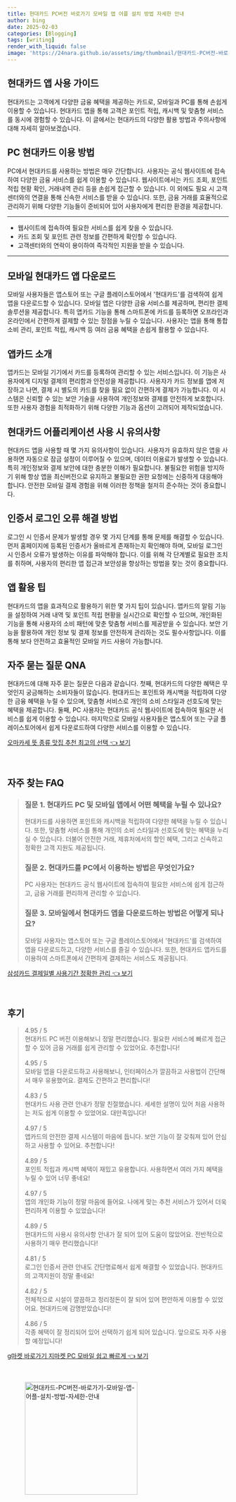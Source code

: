```yaml
---
title: 현대카드 PC버전 바로가기 모바일 앱 어플 설치 방법 자세한 안내
author: bing
date: 2025-02-03
categories: [Blogging]
tags: [writing]
render_with_liquid: false
image: 'https://24nara.github.io/assets/img/thumbnail/현대카드-PC버전-바로가기-모바일-앱-어플-설치-방법-자세한-안내.webp'
---
```

<h2 id='현대카드 앱 사용 가이드'>현대카드 앱 사용 가이드</h2>

<p>현대카드는 고객에게 다양한 금융 혜택을 제공하는 카드로, 모바일과 PC를 통해 손쉽게 이용할 수 있습니다. 현대카드 앱을 통해 고객은 포인트 적립, 캐시백 및 맞춤형 서비스를 동시에 경험할 수 있습니다. 이 글에서는 현대카드의 다양한 활용 방법과 주의사항에 대해 자세히 알아보겠습니다.</p>

<h2 id='PC 현대카드 이용 방법'>PC 현대카드 이용 방법</h2>

<p>PC에서 현대카드를 사용하는 방법은 매우 간단합니다. 사용자는 공식 웹사이트에 접속하여 다양한 금융 서비스를 쉽게 이용할 수 있습니다. 웹사이트에서는 카드 조회, 포인트 적립 현황 확인, 거래내역 관리 등을 손쉽게 접근할 수 있습니다. 이 외에도 필요 시 고객센터와의 연결을 통해 신속한 서비스를 받을 수 있습니다. 또한, 금융 거래를 효율적으로 관리하기 위해 다양한 기능들이 준비되어 있어 사용자에게 편리한 환경을 제공합니다.</p>

<hr />

<ul>
    <li>웹사이트에 접속하여 필요한 서비스를 쉽게 찾을 수 있습니다.</li>
    <li>카드 조회 및 포인트 관련 정보를 간편하게 확인할 수 있습니다.</li>
    <li>고객센터와의 연락이 용이하여 즉각적인 지원을 받을 수 있습니다.</li>
</ul>

<hr />

<h2 id='모바일 현대카드 앱 다운로드'>모바일 현대카드 앱 다운로드</h2>

<p>모바일 사용자들은 앱스토어 또는 구글 플레이스토어에서 '현대카드'를 검색하여 쉽게 앱을 다운로드할 수 있습니다. 모바일 앱은 다양한 금융 서비스를 제공하며, 편리한 결제 솔루션을 제공합니다. 특히 앱카드 기능을 통해 스마트폰에 카드를 등록하면 오프라인과 온라인에서 간편하게 결제할 수 있는 장점을 누릴 수 있습니다. 사용자는 앱을 통해 통합 소비 관리, 포인트 적립, 캐시백 등 여러 금융 혜택을 손쉽게 활용할 수 있습니다.</p>

<h2 id='앱카드 소개'>앱카드 소개</h2>

<p>앱카드는 모바일 기기에서 카드를 등록하여 관리할 수 있는 서비스입니다. 이 기능은 사용자에게 디지털 결제의 편리함과 안전성을 제공합니다. 사용자가 카드 정보를 앱에 저장하고 나면, 결제 시 별도의 카드를 찾을 필요 없이 간편하게 결제가 가능합니다. 이 시스템은 신뢰할 수 있는 보안 기술을 사용하여 개인정보와 결제를 안전하게 보호합니다. 또한 사용자 경험을 최적화하기 위해 다양한 기능과 옵션이 고려되어 제작되었습니다.</p>

<h2 id='현대카드 어플리케이션 사용 시 유의사항'>현대카드 어플리케이션 사용 시 유의사항</h2>

<p>현대카드 앱을 사용할 때 몇 가지 유의사항이 있습니다. 사용자가 유효하지 않은 앱을 사용하면 자동으로 잠금 설정이 이루어질 수 있으며, 데이터 이용료가 발생할 수 있습니다. 특히 개인정보와 결제 보안에 대한 충분한 이해가 필요합니다. 불필요한 위험을 방지하기 위해 항상 앱을 최신버전으로 유지하고 불필요한 권한 요청에는 신중하게 대응해야 합니다. 안전한 모바일 결제 경험을 위해 이러한 정책을 철저히 준수하는 것이 중요합니다.</p>

<h2 id='인증서 로그인 오류 해결 방법'>인증서 로그인 오류 해결 방법</h2>

<p>로그인 시 인증서 문제가 발생할 경우 몇 가지 단계를 통해 문제를 해결할 수 있습니다. 먼저 홈페이지에 등록된 인증서가 올바르게 존재하는지 확인해야 하며, 모바일 로그인 시 인증서 오류가 발생하는 이유를 파악해야 합니다. 이를 위해 각 단계별로 필요한 조치를 취하며, 사용자의 편리한 앱 접근과 보안성을 향상하는 방법을 찾는 것이 중요합니다.</p>

<h2 id='앱 활용 팁'>앱 활용 팁</h2>

<p>현대카드의 앱을 효과적으로 활용하기 위한 몇 가지 팁이 있습니다. 앱카드의 알림 기능을 설정하여 거래 내역 및 포인트 적립 현황을 실시간으로 확인할 수 있으며, 개인화된 기능을 통해 사용자의 소비 패턴에 맞춘 맞춤형 서비스를 제공받을 수 있습니다. 보안 기능을 활용하여 개인 정보 및 결제 정보를 안전하게 관리하는 것도 필수사항입니다. 이를 통해 보다 안전하고 효율적인 모바일 카드 사용이 가능합니다.</p>

<h2 id='자주 묻는 질문 QNA'>자주 묻는 질문 QNA</h2>

<p>현대카드에 대해 자주 묻는 질문은 다음과 같습니다. 첫째, 현대카드의 다양한 혜택은 무엇인지 궁금해하는 소비자들이 많습니다. 현대카드는 포인트와 캐시백을 적립하여 다양한 금융 혜택을 누릴 수 있으며, 맞춤형 서비스로 개인의 소비 스타일과 선호도에 맞는 혜택을 제공합니다. 둘째, PC 사용자는 현대카드 공식 웹사이트에 접속하여 필요한 서비스를 쉽게 이용할 수 있습니다. 마지막으로 모바일 사용자들은 앱스토어 또는 구글 플레이스토어에서 쉽게 다운로드하여 다양한 서비스를 이용할 수 있습니다.</p>
<p><a class="click-button" title="오마카세 뜻 종류 맛집 추천 최고의 선택" href="https://24nara.github.io/posts/%EC%98%A4%EB%A7%88%EC%B9%B4%EC%84%B8-%EB%9C%BB-%EC%A2%85%EB%A5%98-%EB%A7%9B%EC%A7%91-%EC%B6%94%EC%B2%9C-%EC%B5%9C%EA%B3%A0%EC%9D%98-%EC%84%A0%ED%83%9D/" rel="dofollow">오마카세 뜻 종류 맛집 추천 최고의 선택 👈 보기</a></p><br>
<h2 id='자주_찾는_FAQ'>자주 찾는 FAQ</h2>
<div itemscope="" itemtype="https://schema.org/FAQPage"> 
<blockquote> 
<div itemscope="" itemprop="mainEntity" itemtype="https://schema.org/Question"> 
<h3 itemprop="name">질문 1. 현대카드 PC 및 모바일 앱에서 어떤 혜택을 누릴 수 있나요?</h3> 
<div itemscope="" itemprop="acceptedAnswer" itemtype="https://schema.org/Answer"> 
<span itemprop="text"> 
<p>현대카드를 사용하면 포인트와 캐시백을 적립하여 다양한 혜택을 누릴 수 있습니다. 또한, 맞춤형 서비스를 통해 개인의 소비 스타일과 선호도에 맞는 혜택을 누리실 수 있습니다. 더불어 안전한 거래, 제휴처에서의 할인 혜택, 그리고 신속하고 정확한 고객 지원도 제공됩니다.</p> 
</span> 
</div> 
</div> 
<div itemscope="" itemprop="mainEntity" itemtype="https://schema.org/Question"> 
<h3 itemprop="name">질문 2. 현대카드를 PC에서 이용하는 방법은 무엇인가요?</h3> 
<div itemscope="" itemprop="acceptedAnswer" itemtype="https://schema.org/Answer"> 
<span itemprop="text"> 
<p>PC 사용자는 현대카드 공식 웹사이트에 접속하여 필요한 서비스에 쉽게 접근하고, 금융 거래를 편리하게 관리할 수 있습니다.</p> 
</span> 
</div> 
</div> 
<div itemscope="" itemprop="mainEntity" itemtype="https://schema.org/Question"> 
<h3 itemprop="name">질문 3. 모바일에서 현대카드 앱을 다운로드하는 방법은 어떻게 되나요?</h3> 
<div itemscope="" itemprop="acceptedAnswer" itemtype="https://schema.org/Answer"> 
<span itemprop="text"> 
<p>모바일 사용자는 앱스토어 또는 구글 플레이스토어에서 '현대카드'를 검색하여 앱을 다운로드하고, 다양한 서비스를 즐길 수 있습니다. 또한, 현대카드 앱카드를 이용하여 스마트폰에서 간편하게 결제하는 서비스도 제공됩니다.</p> 
</span> 
</div> 
</div> 
</blockquote> 
</div>
<p><a class="click-button" title="삼성카드 결제일별 사용기간 정확한 관리" href="https://24nara.github.io/posts/%EC%82%BC%EC%84%B1%EC%B9%B4%EB%93%9C-%EA%B2%B0%EC%A0%9C%EC%9D%BC%EB%B3%84-%EC%82%AC%EC%9A%A9%EA%B8%B0%EA%B0%84-%EC%A0%95%ED%99%95%ED%95%9C-%EA%B4%80%EB%A6%AC/" rel="dofollow">삼성카드 결제일별 사용기간 정확한 관리 👈 보기</a></p><br>
<h2 id='후기'>후기</h2>
<div itemscope itemtype="https://schema.org/Product">
  <blockquote>
  <div itemprop="review" itemscope itemtype="https://schema.org/Review">
      <div itemprop="reviewRating" itemscope itemtype="https://schema.org/Rating"> <span itemprop="ratingValue">4.95</span> / <span itemprop="bestRating">5</span> </div>
      <span itemprop="reviewBody">현대카드 PC 버전 이용해보니 정말 편리했습니다. 필요한 서비스에 빠르게 접근할 수 있어 금융 거래를 쉽게 관리할 수 있었어요. 추천합니다!</span>
  </div>
  <br>
  <div itemprop="review" itemscope itemtype="https://schema.org/Review">
      <div itemprop="reviewRating" itemscope itemtype="https://schema.org/Rating"> <span itemprop="ratingValue">4.95</span> / <span itemprop="bestRating">5</span> </div>
      <span itemprop="reviewBody">모바일 앱을 다운로드하고 사용해보니, 인터페이스가 깔끔하고 사용법이 간단해서 매우 유용했어요. 결제도 간편하고 편리합니다!</span>
  </div>
  <br>
  <div itemprop="review" itemscope itemtype="https://schema.org/Review">
      <div itemprop="reviewRating" itemscope itemtype="https://schema.org/Rating"> <span itemprop="ratingValue">4.83</span> / <span itemprop="bestRating">5</span> </div>
      <span itemprop="reviewBody">현대카드 사용 관련 안내가 정말 친절했습니다. 세세한 설명이 있어 처음 사용하는 저도 쉽게 이용할 수 있었어요. 대만족입니다!</span>
  </div>
  <br>
  <div itemprop="review" itemscope itemtype="https://schema.org/Review">
      <div itemprop="reviewRating" itemscope itemtype="https://schema.org/Rating"> <span itemprop="ratingValue">4.97</span> / <span itemprop="bestRating">5</span> </div>
      <span itemprop="reviewBody">앱카드의 안전한 결제 시스템이 마음에 듭니다. 보안 기능이 잘 갖춰져 있어 안심하고 사용할 수 있어요. 추천합니다!</span>
  </div>
  <br>
  <div itemprop="review" itemscope itemtype="https://schema.org/Review">
      <div itemprop="reviewRating" itemscope itemtype="https://schema.org/Rating"> <span itemprop="ratingValue">4.89</span> / <span itemprop="bestRating">5</span> </div>
      <span itemprop="reviewBody">포인트 적립과 캐시백 혜택이 재밌고 유용합니다. 사용하면서 여러 가지 혜택을 누릴 수 있어 너무 좋네요!</span>
  </div>
  <br>
  <div itemprop="review" itemscope itemtype="https://schema.org/Review">
      <div itemprop="reviewRating" itemscope itemtype="https://schema.org/Rating"> <span itemprop="ratingValue">4.97</span> / <span itemprop="bestRating">5</span> </div>
      <span itemprop="reviewBody">앱의 개인화 기능이 정말 마음에 들어요. 나에게 맞는 추천 서비스가 있어서 더욱 편리하게 이용할 수 있었습니다!</span>
  </div>
  <br>
  <div itemprop="review" itemscope itemtype="https://schema.org/Review">
      <div itemprop="reviewRating" itemscope itemtype="https://schema.org/Rating"> <span itemprop="ratingValue">4.89</span> / <span itemprop="bestRating">5</span> </div>
      <span itemprop="reviewBody">현대카드의 사용시 유의사항 안내가 잘 되어 있어 도움이 많았어요. 전반적으로 사용하기 매우 편리했습니다!</span>
  </div>
  <br>
  <div itemprop="review" itemscope itemtype="https://schema.org/Review">
      <div itemprop="reviewRating" itemscope itemtype="https://schema.org/Rating"> <span itemprop="ratingValue">4.81</span> / <span itemprop="bestRating">5</span> </div>
      <span itemprop="reviewBody">로그인 인증서 관련 안내도 간단명료해서 쉽게 해결할 수 있었습니다. 현대카드의 고객지원이 정말 좋네요!</span>
  </div>
  <br>
  <div itemprop="review" itemscope itemtype="https://schema.org/Review">
      <div itemprop="reviewRating" itemscope itemtype="https://schema.org/Rating"> <span itemprop="ratingValue">4.82</span> / <span itemprop="bestRating">5</span> </div>
      <span itemprop="reviewBody">전체적으로 시설이 깔끔하고 정리정돈이 잘 되어 있어 편안하게 이용할 수 있었어요. 현대카드에 감명받았습니다!</span>
  </div>
  <br>
  <div itemprop="review" itemscope itemtype="https://schema.org/Review">
      <div itemprop="reviewRating" itemscope itemtype="https://schema.org/Rating"> <span itemprop="ratingValue">4.86</span> / <span itemprop="bestRating">5</span> </div>
      <span itemprop="reviewBody">각종 혜택이 잘 정리되어 있어 선택하기 쉽게 되어 있습니다. 앞으로도 자주 사용할 예정입니다!</span>
  </div>
  </blockquote>
</div>
<p><a class="click-button" title="g마켓 바로가기 지마켓 PC 모바일 쉽고 빠르게" href="https://24nara.github.io/posts/g%EB%A7%88%EC%BC%93-%EB%B0%94%EB%A1%9C%EA%B0%80%EA%B8%B0-%EC%A7%80%EB%A7%88%EC%BC%93-PC-%EB%AA%A8%EB%B0%94%EC%9D%BC-%EC%89%BD%EA%B3%A0-%EB%B9%A0%EB%A5%B4%EA%B2%8C/" rel="dofollow">g마켓 바로가기 지마켓 PC 모바일 쉽고 빠르게 👈 보기</a></p><br>
<figure class="image"><img src="https://24nara.github.io/assets/img/thumbnail/현대카드-PC버전-바로가기-모바일-앱-어플-설치-방법-자세한-안내.webp" alt="현대카드-PC버전-바로가기-모바일-앱-어플-설치-방법-자세한-안내" width="256" height="256"></figure>